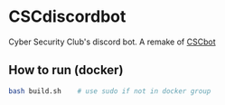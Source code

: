 # CSCdiscordbot

Cyber Security Club's discord bot. A remake of [CSCbot](https://github.com/Hiexy/CSCBot)


## How to run (docker)


```bash
bash build.sh    # use sudo if not in docker group
```